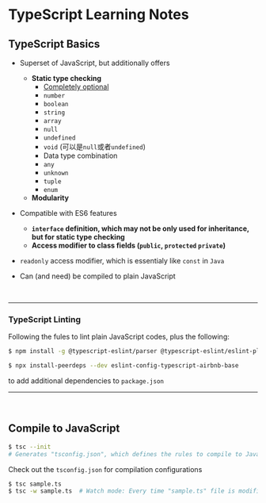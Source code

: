 # TypeScript Learning Notes

## TypeScript Basics

* Superset of JavaScript, but additionally offers
  * **Static type checking**
    * <u>Completely optional</u>
    * `number`
    * `boolean`
    * `string`
    * `array`
    * `null`
    * `undefined`
    * `void`  (可以是`null`或者`undefined`)
    * Data type combination
    * `any`
    * `unknown`
    * `tuple`
    * `enum`
  * **Modularity**
* Compatible with ES6 features
    * **`interface` definition, which may not be only used for inheritance, but for static type checking**
    * **Access modifier to class fields (`public`, `protected` `private`)**
* `readonly` access modifier, which is essentialy like `const` in `Java`
  
* Can (and need) be compiled to plain JavaScript

<br>

***

### TypeScript Linting

Following the fules to lint plain JavaScript codes, plus the following:

```bash
$ npm install -g @typescript-eslint/parser @typescript-eslint/eslint-plugin

$ npx install-peerdeps --dev eslint-config-typescript-airbnb-base
```

to add additional dependencies to `package.json`

***

<br>

## Compile to JavaScript

```bash
$ tsc --init
# Generates "tsconfig.json", which defines the rules to compile to JavaScript
```

Check out the `tsconfig.json` for compilation configurations

```bash
$ tsc sample.ts
$ tsc -w sample.ts  # Watch mode: Every time "sample.ts" file is modified, auto-generate the corresponding "sample.js" file
```


